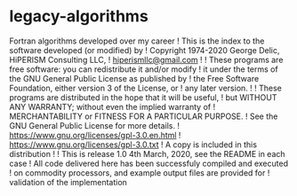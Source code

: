# legacy-algorithms
Fortran algorithms developed over my career
!   This is the index to the software developed (or modified) by
!   Copyright 1974-2020 George Delic, HiPERISM Consulting LLC,
!   hiperismllc@gmail.com
!
!   These programs are free software: you can redistribute it and/or modify
!   it under the terms of the GNU General Public License as published by
!   the Free Software Foundation, either version 3 of the License, or
!   any later version.
!
!   These programs are distributed in the hope that it will be useful,
!   but WITHOUT ANY WARRANTY; without even the implied warranty of
!   MERCHANTABILITY or FITNESS FOR A PARTICULAR PURPOSE.
!   See the GNU General Public License for more details.
!      https://www.gnu.org/licenses/gpl-3.0.en.html
!      https://www.gnu.org/licenses/gpl-3.0.txt
!   A copy is included in this distribution
!
!   This is release 1.0 4th March, 2020, see the README in each case
!   All code delivered here has been successfuly compiled and executed
!   on commodity processors, and example output files are provided for
!   validation of the implementation

